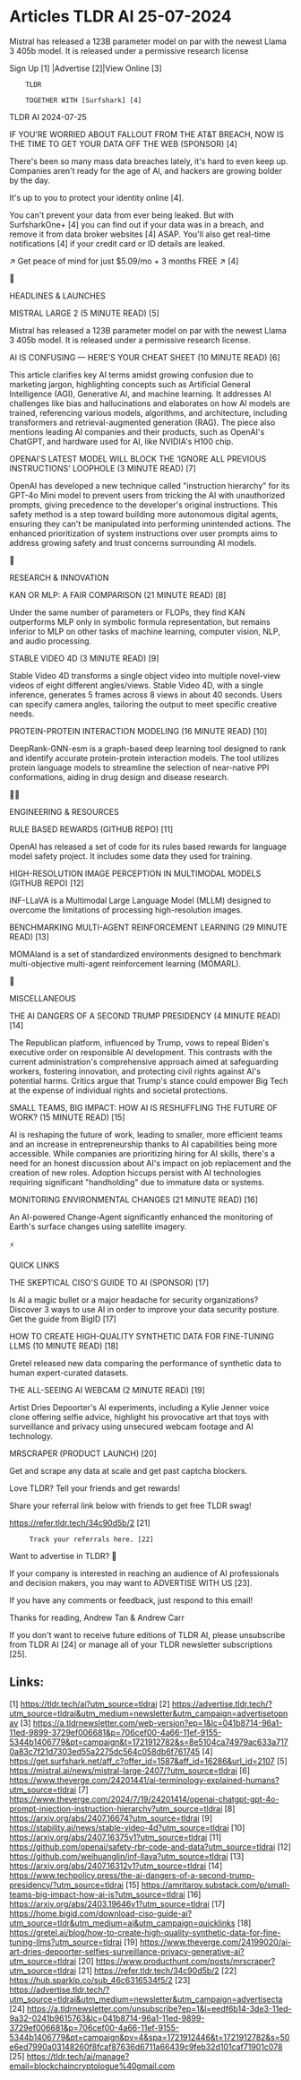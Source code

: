 # Articles TLDR AI 25-07-2024

Mistral has released a 123B parameter model on par with the newest
Llama 3 405b model. It is released under a permissive research
license  

 Sign Up [1] |Advertise [2]|View Online [3] 

		TLDR 

		TOGETHER WITH [Surfshark] [4]

TLDR AI 2024-07-25

 IF YOU'RE WORRIED ABOUT FALLOUT FROM THE AT&T BREACH, NOW IS THE TIME
TO GET YOUR DATA OFF THE WEB (SPONSOR) [4] 

 There's been so many mass data breaches lately, it's hard to even
keep up. Companies aren't ready for the age of AI, and hackers are
growing bolder by the day.

It's up to you to protect your identity online [4].

You can't prevent your data from ever being leaked. But with
SurfsharkOne+ [4] you can find out if your data was in a breach, and
remove it from data broker websites [4] ASAP. You'll also get
real-time notifications [4] if your credit card or ID details are
leaked.

↗️ Get peace of mind for just $5.09/mo + 3 months FREE ↗️ [4]

🚀 

HEADLINES & LAUNCHES

 MISTRAL LARGE 2 (5 MINUTE READ) [5] 

 Mistral has released a 123B parameter model on par with the newest
Llama 3 405b model. It is released under a permissive research
license. 

 AI IS CONFUSING — HERE'S YOUR CHEAT SHEET (10 MINUTE READ) [6] 

 This article clarifies key AI terms amidst growing confusion due to
marketing jargon, highlighting concepts such as Artificial General
Intelligence (AGI), Generative AI, and machine learning. It addresses
AI challenges like bias and hallucinations and elaborates on how AI
models are trained, referencing various models, algorithms, and
architecture, including transformers and retrieval-augmented
generation (RAG). The piece also mentions leading AI companies and
their products, such as OpenAI's ChatGPT, and hardware used for AI,
like NVIDIA's H100 chip. 

 OPENAI'S LATEST MODEL WILL BLOCK THE ‘IGNORE ALL PREVIOUS
INSTRUCTIONS' LOOPHOLE (3 MINUTE READ) [7] 

 OpenAI has developed a new technique called "instruction hierarchy"
for its GPT-4o Mini model to prevent users from tricking the AI with
unauthorized prompts, giving precedence to the developer's original
instructions. This safety method is a step toward building more
autonomous digital agents, ensuring they can't be manipulated into
performing unintended actions. The enhanced prioritization of system
instructions over user prompts aims to address growing safety and
trust concerns surrounding AI models. 

🧠 

RESEARCH & INNOVATION

 KAN OR MLP: A FAIR COMPARISON (21 MINUTE READ) [8] 

 Under the same number of parameters or FLOPs, they find KAN
outperforms MLP only in symbolic formula representation, but remains
inferior to MLP on other tasks of machine learning, computer vision,
NLP, and audio processing. 

 STABLE VIDEO 4D (3 MINUTE READ) [9] 

 Stable Video 4D transforms a single object video into multiple
novel-view videos of eight different angles/views. Stable Video 4D,
with a single inference, generates 5 frames across 8 views in about 40
seconds. Users can specify camera angles, tailoring the output to meet
specific creative needs. 

 PROTEIN-PROTEIN INTERACTION MODELING (16 MINUTE READ) [10] 

 DeepRank-GNN-esm is a graph-based deep learning tool designed to rank
and identify accurate protein-protein interaction models. The tool
utilizes protein language models to streamline the selection of
near-native PPI conformations, aiding in drug design and disease
research. 

🧑‍💻 

ENGINEERING & RESOURCES

 RULE BASED REWARDS (GITHUB REPO) [11] 

 OpenAI has released a set of code for its rules based rewards for
language model safety project. It includes some data they used for
training. 

 HIGH-RESOLUTION IMAGE PERCEPTION IN MULTIMODAL MODELS (GITHUB REPO)
[12] 

 INF-LLaVA is a Multimodal Large Language Model (MLLM) designed to
overcome the limitations of processing high-resolution images. 

 BENCHMARKING MULTI-AGENT REINFORCEMENT LEARNING (29 MINUTE READ) [13]


 MOMAland is a set of standardized environments designed to benchmark
multi-objective multi-agent reinforcement learning (MOMARL). 

🎁 

MISCELLANEOUS

 THE AI DANGERS OF A SECOND TRUMP PRESIDENCY (4 MINUTE READ) [14] 

 The Republican platform, influenced by Trump, vows to repeal Biden's
executive order on responsible AI development. This contrasts with the
current administration's comprehensive approach aimed at safeguarding
workers, fostering innovation, and protecting civil rights against
AI's potential harms. Critics argue that Trump's stance could empower
Big Tech at the expense of individual rights and societal protections.


 SMALL TEAMS, BIG IMPACT: HOW AI IS RESHUFFLING THE FUTURE OF WORK?
(15 MINUTE READ) [15] 

 AI is reshaping the future of work, leading to smaller, more
efficient teams and an increase in entrepreneurship thanks to AI
capabilities being more accessible. While companies are prioritizing
hiring for AI skills, there's a need for an honest discussion about
AI's impact on job replacement and the creation of new roles. Adoption
hiccups persist with AI technologies requiring significant
"handholding" due to immature data or systems. 

 MONITORING ENVIRONMENTAL CHANGES (21 MINUTE READ) [16] 

 An AI-powered Change-Agent significantly enhanced the monitoring of
Earth's surface changes using satellite imagery. 

⚡ 

QUICK LINKS

 THE SKEPTICAL CISO'S GUIDE TO AI (SPONSOR) [17] 

 Is AI a magic bullet or a major headache for security organizations?
Discover 3 ways to use AI in order to improve your data security
posture. Get the guide from BigID [17] 

 HOW TO CREATE HIGH-QUALITY SYNTHETIC DATA FOR FINE-TUNING LLMS (10
MINUTE READ) [18] 

 Gretel released new data comparing the performance of synthetic data
to human expert-curated datasets. 

 THE ALL-SEEING AI WEBCAM (2 MINUTE READ) [19] 

 Artist Dries Depoorter's AI experiments, including a Kylie Jenner
voice clone offering selfie advice, highlight his provocative art that
toys with surveillance and privacy using unsecured webcam footage and
AI technology. 

 MRSCRAPER (PRODUCT LAUNCH) [20] 

 Get and scrape any data at scale and get past captcha blockers. 

Love TLDR? Tell your friends and get rewards!

 Share your referral link below with friends to get free TLDR swag! 

 https://refer.tldr.tech/34c90d5b/2 [21] 

		 Track your referrals here. [22] 

Want to advertise in TLDR? 📰

 If your company is interested in reaching an audience of AI
professionals and decision makers, you may want to ADVERTISE WITH US
[23]. 

 If you have any comments or feedback, just respond to this email! 

Thanks for reading, 
Andrew Tan & Andrew Carr 

If you don't want to receive future editions of TLDR AI, please
unsubscribe from TLDR AI [24] or manage all of your TLDR newsletter
subscriptions [25]. 

 

Links:
------
[1] https://tldr.tech/ai?utm_source=tldrai
[2] https://advertise.tldr.tech/?utm_source=tldrai&utm_medium=newsletter&utm_campaign=advertisetopnav
[3] https://a.tldrnewsletter.com/web-version?ep=1&lc=041b8714-96a1-11ed-9899-3729ef006681&p=706cef00-4a66-11ef-9155-5344b1406779&pt=campaign&t=1721912782&s=8e5104ca74979ac633a7170a83c7f21d7303ed55a2275dc564c058db6f761745
[4] https://get.surfshark.net/aff_c?offer_id=1587&aff_id=16286&url_id=2107
[5] https://mistral.ai/news/mistral-large-2407/?utm_source=tldrai
[6] https://www.theverge.com/24201441/ai-terminology-explained-humans?utm_source=tldrai
[7] https://www.theverge.com/2024/7/19/24201414/openai-chatgpt-gpt-4o-prompt-injection-instruction-hierarchy?utm_source=tldrai
[8] https://arxiv.org/abs/2407.16674?utm_source=tldrai
[9] https://stability.ai/news/stable-video-4d?utm_source=tldrai
[10] https://arxiv.org/abs/2407.16375v1?utm_source=tldrai
[11] https://github.com/openai/safety-rbr-code-and-data?utm_source=tldrai
[12] https://github.com/weihuanglin/inf-llava?utm_source=tldrai
[13] https://arxiv.org/abs/2407.16312v1?utm_source=tldrai
[14] https://www.techpolicy.press/the-ai-dangers-of-a-second-trump-presidency/?utm_source=tldrai
[15] https://amritaroy.substack.com/p/small-teams-big-impact-how-ai-is?utm_source=tldrai
[16] https://arxiv.org/abs/2403.19646v1?utm_source=tldrai
[17] https://home.bigid.com/download-ciso-guide-ai?utm_source=tldr&utm_medium=ai&utm_campaign=quicklinks
[18] https://gretel.ai/blog/how-to-create-high-quality-synthetic-data-for-fine-tuning-llms?utm_source=tldrai
[19] https://www.theverge.com/24199020/ai-art-dries-depoorter-selfies-surveillance-privacy-generative-ai?utm_source=tldrai
[20] https://www.producthunt.com/posts/mrscraper?utm_source=tldrai
[21] https://refer.tldr.tech/34c90d5b/2
[22] https://hub.sparklp.co/sub_46c6316534f5/2
[23] https://advertise.tldr.tech/?utm_source=tldrai&utm_medium=newsletter&utm_campaign=advertisecta
[24] https://a.tldrnewsletter.com/unsubscribe?ep=1&l=eedf6b14-3de3-11ed-9a32-0241b9615763&lc=041b8714-96a1-11ed-9899-3729ef006681&p=706cef00-4a66-11ef-9155-5344b1406779&pt=campaign&pv=4&spa=1721912446&t=1721912782&s=50e6ed7990a03148260f8fcaf87636d6711a66439c9feb32d101caf71901c078
[25] https://tldr.tech/ai/manage?email=blockchaincryptologue%40gmail.com
